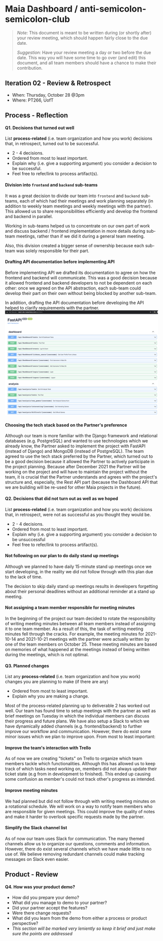 # Maia Dashboard / anti-semicolon-semicolon-club

 > _Note:_ This document is meant to be written during (or shortly after) your review meeting, which should happen fairly close to the due date.      
 >      
 > _Suggestion:_ Have your review meeting a day or two before the due date. This way you will have some time to go over (and edit) this document, and all team members should have a chance to make their contribution.


## Iteration 02 - Review & Retrospect

 * When: Thursday, October 28 @3pm
 * Where: PT266, UofT

## Process - Reflection


#### Q1. Decisions that turned out well

List **process-related** (i.e. team organization and how you work) decisions that, in retrospect, turned out to be successful.


 * 2 - 4 decisions.
 * Ordered from most to least important.
 * Explain why (i.e. give a supporting argument) you consider a decision to be successful.
 * Feel free to refer/link to process artifact(s).
 
 #### Division into `frontend` and `backend` sub-teams
 It was a great decision to divide our team into `frontend` and `backend` sub-teams, 
 each of which had their meetings and work planning separately 
 (in addition to weekly team meetings and weekly meetings with the partner). 
 This allowed us to share responsibilities efficiently and develop the frontend and backend in parallel. 
 
 Working in sub-teams helped us to concentrate on our own part of work 
 and discuss backend / frontend implementation in more details during sub-team meetings, 
 rather than if we did it during a general team meeting. 
 
 Also, this division created a bigger sense of ownership because each sub-team was solely responsible for their part.    

 #### Drafting API documentation before implementing API
 Before implementing API we drafted its documentation to agree on how the frontend and backend will communicate.
 This was a good decision because it allowed frontend and backend developers to not be dependent on each other:
 once we agreed on the API abstraction, each sub-team could develop their part on their own 
 without being blocked by another sub-team.
 
 In addition, drafting the API documentation before developing the API helped to clarify requirements with the partner.
 ![API](./images/api.png)

 #### Choosing the tech stack based on the Partner's preference
 Although our team is more familiar with the Django framework and relational databases (e.g. PostgreSQL)
 and wanted to use technologies which we already know,
 the Partner asked to implement the project with FastAPI (instead of Django) and MongoDB (instead of PostgreSQL).
 The team agreed to use the tech stack preferred by the Partner, which turned out to be a good decision because
 it allowed the Partner to actively participate in the project planning. 
 Because after December 2021 the Partner will be working on the project 
 and will have to maintain the project without the team, it is crucial that 
 the Partner understands and agrees with the project's structure and, especially, the Rest API part
 (because the Dashboard API that we are building will be re-used for other Maia projects in the future). 
 
 
#### Q2. Decisions that did not turn out as well as we hoped

List **process-related** (i.e. team organization and how you work) decisions that, in retrospect, were not as successful as you thought they would be.

 * 2 - 4 decisions.
 * Ordered from most to least important.
 * Explain why (i.e. give a supporting argument) you consider a decision to be unsuccessful
 * Feel free to refer/link to process artifact(s).

 #### Not following on our plan to do daily stand up meetings
 Although we planned to have daily 15-minute stand up meetings once we start developing,
 in the reality we did not follow through with this plan due to the lack of time. 
 
 The decision to skip daily stand up meetings results in developers forgetting about their personal deadlines 
 without an additional reminder at a stand up meeting.

 #### Not assigning a team member responsible for meeting minutes
 In the beginning of the project our team decided to rotate the responsibility of writing meeting minutes between all team members instead of assigning it to one team member. 
 As a result of this, the task of writing meeting minutes fell through the cracks. 
 For example, the meeting minutes for 2021-10-14 and 2021-10-21 meetings with the partner were actually 
 written by one of the team members on October 25. 
 These meeting minutes are based on memories of what happened at the meetings 
 instead of being written during the meetings, which is not optimal.

#### Q3. Planned changes

List any **process-related** (i.e. team organization and how you work) changes you are planning to make (if there are any)

 * Ordered from most to least important.
 * Explain why you are making a change.

Most of the process-related planning up to deliverable 2 has worked out well. Our team has found time to setup meetings with the partner as well as brief meetings on Tuesday in which
the individual members can discuss their progress and future plans. We have also setup a Slack to which we have dynamically added channels (e.g. frontend/backend) to further improve our
workflow and communication. However, there do exist some minor issues which we plan to improve upon. From most to least important:

#### Improve the team's interaction with Trello
As of now we are creating "tickets" on Trello to organize which team members tackle which functionalities. Although this has allowed us to keep track of which tasks need working on, members did
not always update their ticket state (e.g from in development to finished). This ended up causing some confusion as member's could not track other's progress as intended.

#### Improve meeting minutes
We had planned but did not follow through with writing meeting minutes on a rotational schedule. We will work on a way to notify team members who are responsible for given meetings. 
This could improve the quality of notes and make it harder to overlook specific requests made by the partner. 


#### Simplify the Slack channel list
As of now our team uses Slack for communication. The many themed channels allow us to organize our questions, comments and information. However, there do exist several channels which we have made
little to no use of. We believe removing redundant channels could make tracking messages on Slack even easier. 

## Product - Review

#### Q4. How was your product demo?
 * How did you prepare your demo?
 * What did you manage to demo to your partner?
 * Did your partner accept the features?
 * Were there change requests?
 * What did you learn from the demo from either a process or product perspective?
 * *This section will be marked very leniently so keep it brief and just make sure the points are addressed*
